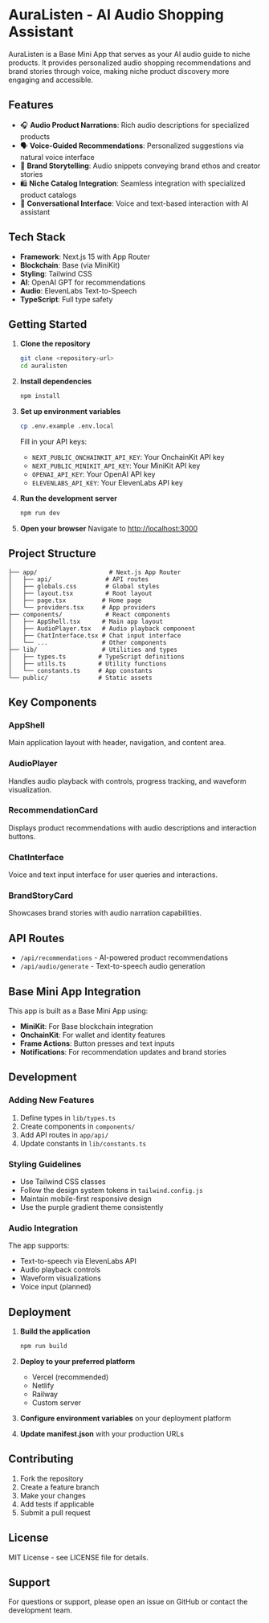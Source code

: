 # AuraListen - AI Audio Shopping Assistant

AuraListen is a Base Mini App that serves as your AI audio guide to niche products. It provides personalized audio shopping recommendations and brand stories through voice, making niche product discovery more engaging and accessible.

## Features

- 🎧 **Audio Product Narrations**: Rich audio descriptions for specialized products
- 🗣️ **Voice-Guided Recommendations**: Personalized suggestions via natural voice interface
- 📖 **Brand Storytelling**: Audio snippets conveying brand ethos and creator stories
- 🛍️ **Niche Catalog Integration**: Seamless integration with specialized product catalogs
- 💬 **Conversational Interface**: Voice and text-based interaction with AI assistant

## Tech Stack

- **Framework**: Next.js 15 with App Router
- **Blockchain**: Base (via MiniKit)
- **Styling**: Tailwind CSS
- **AI**: OpenAI GPT for recommendations
- **Audio**: ElevenLabs Text-to-Speech
- **TypeScript**: Full type safety

## Getting Started

1. **Clone the repository**
   ```bash
   git clone <repository-url>
   cd auralisten
   ```

2. **Install dependencies**
   ```bash
   npm install
   ```

3. **Set up environment variables**
   ```bash
   cp .env.example .env.local
   ```
   
   Fill in your API keys:
   - `NEXT_PUBLIC_ONCHAINKIT_API_KEY`: Your OnchainKit API key
   - `NEXT_PUBLIC_MINIKIT_API_KEY`: Your MiniKit API key
   - `OPENAI_API_KEY`: Your OpenAI API key
   - `ELEVENLABS_API_KEY`: Your ElevenLabs API key

4. **Run the development server**
   ```bash
   npm run dev
   ```

5. **Open your browser**
   Navigate to [http://localhost:3000](http://localhost:3000)

## Project Structure

```
├── app/                    # Next.js App Router
│   ├── api/               # API routes
│   ├── globals.css        # Global styles
│   ├── layout.tsx         # Root layout
│   ├── page.tsx          # Home page
│   └── providers.tsx     # App providers
├── components/            # React components
│   ├── AppShell.tsx      # Main app layout
│   ├── AudioPlayer.tsx   # Audio playback component
│   ├── ChatInterface.tsx # Chat input interface
│   └── ...               # Other components
├── lib/                  # Utilities and types
│   ├── types.ts         # TypeScript definitions
│   ├── utils.ts         # Utility functions
│   └── constants.ts     # App constants
└── public/              # Static assets
```

## Key Components

### AppShell
Main application layout with header, navigation, and content area.

### AudioPlayer
Handles audio playback with controls, progress tracking, and waveform visualization.

### RecommendationCard
Displays product recommendations with audio descriptions and interaction buttons.

### ChatInterface
Voice and text input interface for user queries and interactions.

### BrandStoryCard
Showcases brand stories with audio narration capabilities.

## API Routes

- `/api/recommendations` - AI-powered product recommendations
- `/api/audio/generate` - Text-to-speech audio generation

## Base Mini App Integration

This app is built as a Base Mini App using:
- **MiniKit**: For Base blockchain integration
- **OnchainKit**: For wallet and identity features
- **Frame Actions**: Button presses and text inputs
- **Notifications**: For recommendation updates and brand stories

## Development

### Adding New Features

1. Define types in `lib/types.ts`
2. Create components in `components/`
3. Add API routes in `app/api/`
4. Update constants in `lib/constants.ts`

### Styling Guidelines

- Use Tailwind CSS classes
- Follow the design system tokens in `tailwind.config.js`
- Maintain mobile-first responsive design
- Use the purple gradient theme consistently

### Audio Integration

The app supports:
- Text-to-speech via ElevenLabs API
- Audio playback controls
- Waveform visualizations
- Voice input (planned)

## Deployment

1. **Build the application**
   ```bash
   npm run build
   ```

2. **Deploy to your preferred platform**
   - Vercel (recommended)
   - Netlify
   - Railway
   - Custom server

3. **Configure environment variables** on your deployment platform

4. **Update manifest.json** with your production URLs

## Contributing

1. Fork the repository
2. Create a feature branch
3. Make your changes
4. Add tests if applicable
5. Submit a pull request

## License

MIT License - see LICENSE file for details.

## Support

For questions or support, please open an issue on GitHub or contact the development team.

